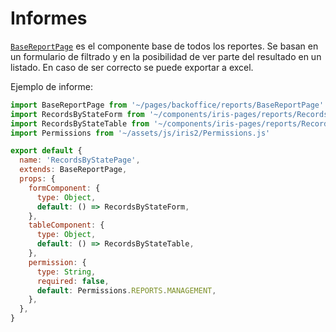 # Informes

[`BaseReportPage`](../../src/pages/backoffice/reports/BaseReportPage.vue) es el componente base de todos los reportes. Se basan en un formulario de filtrado y en la posibilidad de ver parte del resultado en un listado. En caso de ser correcto se puede exportar a excel.

Ejemplo de informe:

```javascript
import BaseReportPage from '~/pages/backoffice/reports/BaseReportPage'
import RecordsByStateForm from '~/components/iris-pages/reports/RecordsByStateForm'
import RecordsByStateTable from '~/components/iris-pages/reports/RecordsByStateTable'
import Permissions from '~/assets/js/iris2/Permissions.js'

export default {
  name: 'RecordsByStatePage',
  extends: BaseReportPage,
  props: {
    formComponent: {
      type: Object,
      default: () => RecordsByStateForm,
    },
    tableComponent: {
      type: Object,
      default: () => RecordsByStateTable,
    },
    permission: {
      type: String,
      required: false,
      default: Permissions.REPORTS.MANAGEMENT,
    },
  },
}
```

